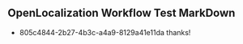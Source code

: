 ## OpenLocalization Workflow Test MarkDown
* 805c4844-2b27-4b3c-a4a9-8129a41e11da thanks!

<!--HONumber=Jul16_HO2-->


